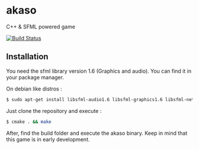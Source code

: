 akaso
=====

C++ &amp; SFML powered game

[![Build Status](https://travis-ci.org/superboum/akaso.png?branch=master)](https://travis-ci.org/superboum/akaso)

Installation
------------

You need the sfml library version 1.6 (Graphics and audio).
You can find it in your package manager.

On debian like distros :
``` bash
$ sudo apt-get install libsfml-audio1.6 libsfml-graphics1.6 libsfml-network1.6 libsfml-system1.6 libsfml-window1.6 libsfml-dev
```

Just clone the repository and execute :
``` bash
$ cmake . && make
```

After, find the build folder and execute the akaso binary.
Keep in mind that this game is in early development.
